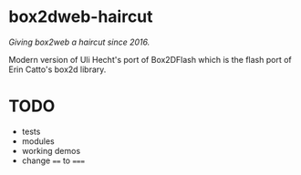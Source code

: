 box2dweb-haircut
================
*Giving box2web a haircut since 2016.*

Modern version of Uli Hecht's port of Box2DFlash which is the flash port of Erin Catto's box2d library.


TODO
====

- tests
- modules
- working demos
- change `==` to `===`
